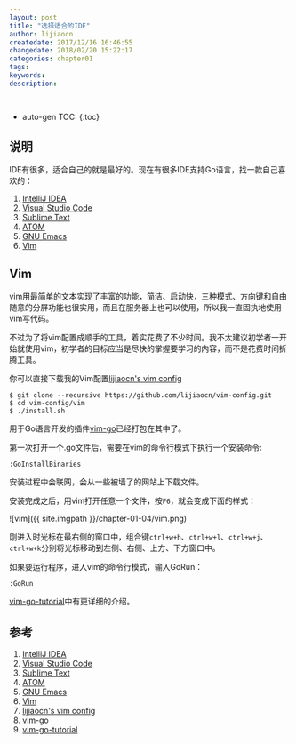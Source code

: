 ```yaml
---
layout: post
title: "选择适合的IDE"
author: lijiaocn
createdate: 2017/12/16 16:46:55
changedate: 2018/02/20 15:22:17
categories: chapter01
tags:
keywords:
description: 

---
```


* auto-gen TOC:
{:toc}

## 说明

IDE有很多，适合自己的就是最好的。现在有很多IDE支持Go语言，找一款自己喜欢的：

1. [IntelliJ IDEA][1]
2. [Visual Studio Code][2]
3. [Sublime Text][3]
4. [ATOM][4]
5. [GNU Emacs][5]
6. [Vim][6]

## Vim

vim用最简单的文本实现了丰富的功能，简洁、启动快，三种模式、方向键和自由随意的分屏功能也很实用，而且在服务器上也可以使用，所以我一直固执地使用vim写代码。

不过为了将vim配置成顺手的工具，着实花费了不少时间。我不太建议初学者一开始就使用vim，初学者的目标应当是尽快的掌握要学习的内容，而不是花费时间折腾工具。

你可以直接下载我的Vim配置[lijiaocn's vim config][7]

	$ git clone --recursive https://github.com/lijiaocn/vim-config.git
	$ cd vim-config/vim
	$ ./install.sh

用于Go语言开发的插件[vim-go][8]已经打包在其中了。

第一次打开一个.go文件后，需要在vim的命令行模式下执行一个安装命令:

	:GoInstallBinaries

安装过程中会联网，会从一些被墙了的网站上下载文件。

安装完成之后，用vim打开任意一个文件，按`F6`，就会变成下面的样式：

![vim]({{ site.imgpath }}/chapter-01-04/vim.png)

刚进入时光标在最右侧的窗口中，组合键`ctrl+w+h`、`ctrl+w+l`、`ctrl+w+j`、`ctrl+w+k`分别将光标移动到左侧、右侧、上方、下方窗口中。

如果要运行程序，进入vim的命令行模式，输入GoRun：

	:GoRun

[vim-go-tutorial][9]中有更详细的介绍。

## 参考

1. [IntelliJ IDEA][1]
2. [Visual Studio Code][2]
3. [Sublime Text][3]
4. [ATOM][4]
5. [GNU Emacs][5]
6. [Vim][6]
7. [lijiaocn's vim config][7]
8. [vim-go][8]
9. [vim-go-tutorial][9]

[1]: http://www.jetbrains.com/idea/  "IntelliJ IDEA"
[2]: https://code.visualstudio.com/  "Visual Studio Code"
[3]: https://www.sublimetext.com/ "Sublime Text"
[4]: https://atom.io/ "ATOM"
[5]: https://www.gnu.org/software/emacs/download.html "GNU Emacs"
[6]: http://www.vim.org/ "Vim"
[7]: https://github.com/lijiaocn/vim-config "lijiaocn's vim config"
[8]: https://github.com/fatih/vim-go "vim-go"
[9]: https://github.com/fatih/vim-go-tutorial "vim-go-tutorial"
